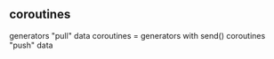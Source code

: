 coroutines
----------

generators "pull" data
coroutines = generators with send()
coroutines "push" data